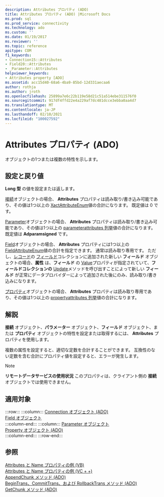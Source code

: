 ```yaml
---
description: Attributes プロパティ (ADO)
title: Attributes プロパティ (ADO) |Microsoft Docs
ms.prod: sql
ms.prod_service: connectivity
ms.technology: ado
ms.custom: ''
ms.date: 01/19/2017
ms.reviewer: ''
ms.topic: reference
apitype: COM
f1_keywords:
- Connection15::Attributes
- Field20::Attributes
- _Parameter::Attributes
helpviewer_keywords:
- Attributes property [ADO]
ms.assetid: acc15d40-68a6-4ba9-85bd-12d331aecaa6
author: rothja
ms.author: jroth
ms.openlocfilehash: 25899a7e6c22b119e58d21c51a514ebe311576f0
ms.sourcegitcommit: 917df4ffd22e4a229af7dc481dcce3ebba0aa4d7
ms.translationtype: MT
ms.contentlocale: ja-JP
ms.lasthandoff: 02/10/2021
ms.locfileid: "100027592"
---
```

# <a name="attributes-property-ado"></a>Attributes プロパティ (ADO)
オブジェクトの1つまたは複数の特性を示します。  
  
## <a name="settings-and-return-values"></a>設定と戻り値  
 **Long 型** の値を設定または返します。  
  
 [接続](./connection-object-ado.md)オブジェクトの場合、 **Attributes** プロパティは読み取り/書き込み可能であり、その値は1つ以上の [XactAttributeEnum](./xactattributeenum.md)値の合計になります。 既定値は 0 です。  
  
 [Parameter](./parameter-object.md)オブジェクトの場合、 **Attributes** プロパティは読み取り/書き込み可能であり、その値は1つ以上の [parameterattributes 列挙](./parameterattributesenum.md)値の合計になります。 既定値は **Adparamsigned** です。  
  
 [Field](./field-object.md)オブジェクトの場合、 **Attributes** プロパティには1つ以上の [FieldAttributeEnum](./fieldattributeenum.md)値の合計を指定できます。 通常は読み取り専用です。 ただし、[レコード](./record-object-ado.md)の [フィールド](./fields-collection-ado.md)コレクションに追加された新しい **フィールド** オブジェクトの場合、**属性** は、**フィールド** の [Value](./value-property-ado.md)プロパティが指定されていて、**フィールドコレクションの** [Update](./update-method.md)メソッドを呼び出すことによって新しい **フィールド** が正常にデータプロバイダーによって追加された後にのみ、読み取り/書き込みになります。  
  
 [プロパティ](./property-object-ado.md)オブジェクトの場合、 **Attributes** プロパティは読み取り専用であり、その値は1つ以上の [propertyattributes 列挙](./propertyattributesenum.md)値の合計になります。  
  
## <a name="remarks"></a>解説  
 **接続** オブジェクト、**パラメーター** オブジェクト、**フィールド** オブジェクト、または **プロパティ** オブジェクトの特性を設定または取得するには、 **Attributes** プロパティを使用します。  
  
 複数の属性を設定すると、適切な定数を合計することができます。 互換性のない定数を含む合計にプロパティ値を設定すると、エラーが発生します。  
  
> [!NOTE]
>  **リモートデータサービスの使用状況** このプロパティは、クライアント側の **接続** オブジェクトでは使用できません。  
  
## <a name="applies-to"></a>適用対象  

:::row:::
    :::column:::
        [Connection オブジェクト (ADO)](./connection-object-ado.md)  
        [Field オブジェクト](./field-object.md)  
    :::column-end:::
    :::column:::
        [Parameter オブジェクト](./parameter-object.md)  
        [Property オブジェクト (ADO)](./property-object-ado.md)  
    :::column-end:::
:::row-end:::

## <a name="see-also"></a>参照  
 [Attributes と Name プロパティの例 (VB)](./attributes-and-name-properties-example-vb.md)   
 [Attributes と Name プロパティの例 (VC + +)](./attributes-and-name-properties-example-vc.md)   
 [AppendChunk メソッド (ADO)](./appendchunk-method-ado.md)   
 [BeginTrans、CommitTrans、および RollbackTrans メソッド (ADO)](./begintrans-committrans-and-rollbacktrans-methods-ado.md)   
 [GetChunk メソッド (ADO)](./getchunk-method-ado.md)